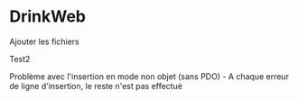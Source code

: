 # DrinkWeb

Ajouter les fichiers

Test2

Problème avec l'insertion en mode non objet (sans PDO)
    - A chaque erreur de ligne d'insertion, le reste n'est pas effectué
